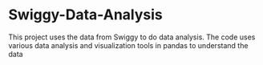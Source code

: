 # Swiggy-Data-Analysis
This project uses the data from Swiggy to do data analysis. 
The code uses various data analysis and visualization tools in pandas to understand the data
